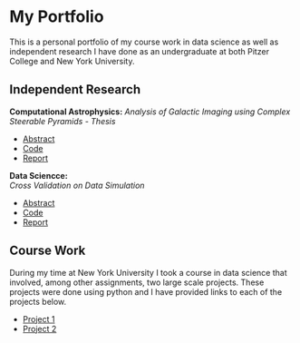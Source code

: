 # My Portfolio
This is a personal portfolio of my course work in data science as well as independent research I have done as an undergraduate at both Pitzer College and New York University.

## Independent Research 

**Computational Astrophysics:**
*Analysis of Galactic Imaging using Complex Steerable Pyramids - Thesis*
- [Abstract]()
- [Code]()
- [Report]()

**Data Sciencce:**  
*Cross Validation on Data Simulation*

- [Abstract](/instructions.pdf)
- [Code](/script.py)
- [Report](/Report.pdf)

## Course Work
During my time at New York University I took a course in data science that involved, among other assignments, two large scale projects. These projects were done using python and I have provided links to each of the projects below.

- [Project 1](/project1.pdf)
- [Project 2](/project2.pdf)